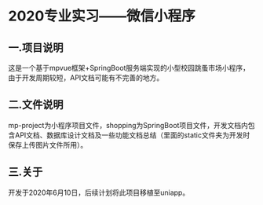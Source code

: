 # 2020专业实习——微信小程序
## 一.项目说明

这是一个基于mpvue框架+SpringBoot服务端实现的小型校园跳蚤市场小程序，由于开发周期较短，API文档可能有不完善的地方。

## 二.文件说明

mp-project为小程序项目文件，shopping为SpringBoot项目文件，开发文档内包含API文档、数据库设计文档及一些功能文档总结（里面的static文件夹为开发时保存上传图片文件所用）。

## 三.关于

开发于2020年6月10日，后续计划将此项目移植至uniapp。

